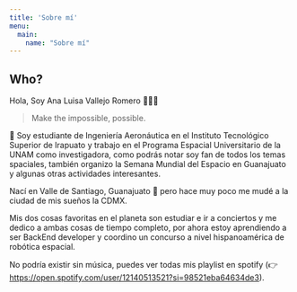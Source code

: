 ```yaml
---
title: 'Sobre mí'
menu:
  main:
    name: "Sobre mí"
---
```


## Who?

Hola, Soy Ana Luisa Vallejo Romero 👩‍🚀🚀

> Make the impossible, possible.

**🌟** Soy estudiante de Ingeniería Aeronáutica en el Instituto Tecnológico Superior de Irapuato y trabajo en el Programa Espacial Universitario de la UNAM como investigadora, como podrás notar soy fan de todos los temas spaciales, también organizo la Semana Mundial del Espacio en Guanajuato y algunas otras actividades interesantes.

Nací en Valle de Santiago, Guanajuato 🤠 pero hace muy poco me mudé a la ciudad de mis sueños la CDMX.

Mis dos cosas favoritas en el planeta son estudiar e ir a conciertos y me dedico a ambas cosas de tiempo completo, por ahora estoy aprendiendo a ser BackEnd developer y coordino un concurso a nivel hispanoamérica de robótica espacial.

No podría existir sin música, puedes ver todas mis playlist en spotify (👉 https://open.spotify.com/user/12140513521?si=98521eba64634de3).
